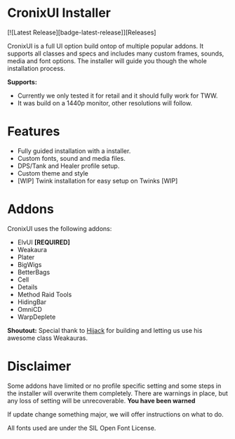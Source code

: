 # CronixUI Installer

[![Latest Release][badge-latest-release]][Releases]

CronixUI is a full UI option build ontop of multiple popular addons. It supports all classes and specs and includes many custom frames, sounds, media and font options. The installer will guide you though the whole installation process.

**Supports:**

-   Currently we only tested it for retail and it should fully work for TWW.
-   It was build on a 1440p monitor, other resolutions will follow.

# Features

-   Fully guided installation with a installer.
-   Custom fonts, sound and media files.
-   DPS/Tank and Healer profile setup.
-   Custom theme and style
-   [WIP] Twink installation for easy setup on Twinks [WIP]

# Addons

CronixUI uses the following addons:
-   ElvUI  **[REQUIRED]**
-   Weakaura
-   Plater
-   BigWigs
-   BetterBags
-   Cell
-   Details
-   Method Raid Tools
-   HidingBar
-   OmniCD
-   WarpDeplete

**Shoutout:**
Special thank to [Hijack](https://wago.io/p/iamhijack) for building and letting us use his awesome class Weakauras.

# Disclaimer

Some addons have limited or no profile specific setting and some steps in the installer will overwrite them completely. There are warnings in place, but any loss of setting will be unrecoverable. **You have been warned**

If update change something major, we will offer instructions on what to do.




All fonts used are under the SIL Open Font License. 
